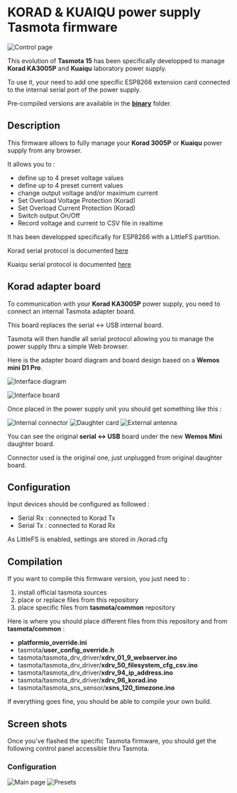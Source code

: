 # KORAD & KUAIQU power supply Tasmota firmware

![Control page](./screen/tasmota-korad-control.png)

This evolution of **Tasmota 15** has been specifically developped to manage **Korad KA3005P** and **Kuaiqu** laboratory power supply.

To use it, your need to add one specific ESP8266 extension card connected to the internal serial port of the power supply.

Pre-compiled versions are available in the [**binary**](https://github.com/NicolasBernaerts/tasmota/tree/master/korad/binary) folder.

## Description

This firmware allows to fully manage your **Korad 3005P** or **Kuaiqu** power supply from any browser.

It allows you to :
  * define up to 4 preset voltage values
  * define up to 4 preset current values
  * change output voltage and/or maximum current
  * Set Overload Voltage Protection (Korad)
  * Set Overload Current Protection (Korad)
  * Switch output On/Off
  * Record voltage and current to CSV file in realtime
  
It has been developped specifically for ESP8266 with a LittleFS partition.  

Korad serial protocol is documented [here](https://sigrok.org/wiki/Korad_KAxxxxP_series)

Kuaiqu serial protocol is documented [here](https://www.eevblog.com/forum/testgear/kuaiqu-programmable-switchmode-power-supply-(32v-10-2a)/?action=dlattach;attach=2267752)


## Korad adapter board

To communication with your **Korad KA3005P** power supply, you need to connect an internal Tasmota adapter board.

This board replaces the serial <-> USB internal board.

Tasmota will then handle all serial protocol allowing you to manage the power supply thru a simple Web browser.

Here is the adapter board diagram and board design based on a **Wemos mini D1 Pro**.

![Interface diagram](./screen/korad-interface-diagram.png)

![Interface board](./screen/korad-interface-board.png)

Once placed in the power supply unit you should get something like this :

![Internal connector](./screen/tasmota-internal-connector.jpg)
![Daughter card](./screen/tasmota-daughter-card.jpg)
![External antenna](./screen/tasmota-external-antenna.jpg)

You can see the original **serial <-> USB** board under the new **Wemos Mini** daughter board.

Connector used is the original one, just unplugged from original daughter board.

## Configuration

Input devices should be configured as followed :
  - Serial Rx : connected to Korad Tx
  - Serial Tx : connected to Korad Rx

As LittleFS is enabled, settings are stored in /korad.cfg

## Compilation

If you want to compile this firmware version, you just need to :
1. install official tasmota sources
2. place or replace files from this repository
3. place specific files from **tasmota/common** repository

Here is where you should place different files from this repository and from **tasmota/common** :
* **platformio_override.ini**
* tasmota/**user_config_override.h**
* tasmota/tasmota_drv_driver/**xdrv_01_9_webserver.ino**
* tasmota/tasmota_drv_driver/**xdrv_50_filesystem_cfg_csv.ino**
* tasmota/tasmota_drv_driver/**xdrv_94_ip_address.ino**
* tasmota/tasmota_drv_driver/**xdrv_96_korad.ino**
* tasmota/tasmota_sns_sensor/**xsns_120_timezone.ino**

If everything goes fine, you should be able to compile your own build.

## Screen shots

Once you've flashed the specific Tasmota firmware, you should get the following control panel accessible thru Tasmota.

### Configuration

![Main page](./screen/tasmota-korad-main.png) ![Presets](./screen/tasmota-korad-preset.png)  

